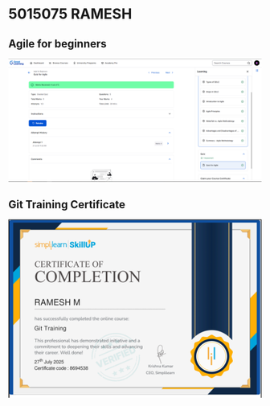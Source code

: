 # 5015075 RAMESH

 ## Agile for beginners

<img src = "https://github.com/lgrock007/5015075_Ramesh/blob/master/img/agile_for_beginners_img.png">


## Git Training Certificate 

<img src = "https://github.com/lgrock007/5015075_Ramesh/blob/master/img/git_training_cert_img.png">